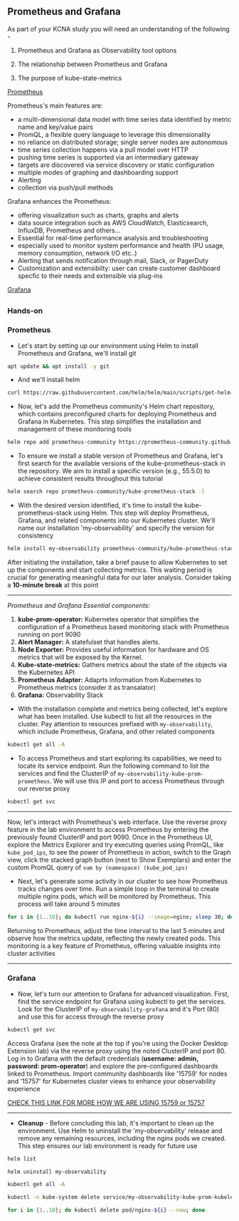## Prometheus and Grafana

As part of your KCNA study you will need an understanding of the following -

1. Prometheus and Grafana as Observability tool options

2. The relationship between Prometheus and Grafana

3. The purpose of kube-state-metrics

[Prometheus](https://prometheus.io/)

Prometheus's main features are:

- a multi-dimensional data model with time series data identified by metric name and key/value pairs
- PromQL, a flexible query language to leverage this dimensionality
- no reliance on distributed storage; single server nodes are autonomous
- time series collection happens via a pull model over HTTP
- pushing time series is supported via an intermediary gateway
- targets are discovered via service discovery or static configuration
- multiple modes of graphing and dashboarding support
- Alerting
- collection via push/pull methods

Grafana enhances the Prometheus: 
- offering visualization such as charts, graphs and alerts
- data source integration such as AWS CloudWatch, Elasticsearch, InfluxDB, Prometheus and others...
- Essential for real-time performance analysis and troubleshooting
- especially used to monitor system performance and health (PU usage, memory consumption, network I/O etc..)
- Alerting that sends notification through mail, Slack, or PagerDuty
- Customization and extensibilty: user can create customer dashboard specfic to their needs and extensible via plug-ins   

[Grafana](https://grafana.com/)

## 

### Hands-on


### Prometheus 
- Let's start by setting up our environment using Helm to install Prometheus and Grafana, we'll install git
```bash
apt update && apt install -y git
```

- And we'll install helm
```bash
curl https://raw.githubusercontent.com/helm/helm/main/scripts/get-helm-3 | bash
```

- Now, let's add the Prometheus community's Helm chart repository, which contains preconfigured charts for deploying Prometheus and Grafana in Kubernetes. This step simplifies the installation and management of these monitoring tools 
```bash
helm repo add prometheus-community https://prometheus-community.github.io/helm-charts
```

- To ensure we install a stable version of Prometheus and Grafana, let's first search for the available versions of the kube-prometheus-stack in the repository. We aim to install a specific version (e.g., 55.5.0) to achieve consistent results throughout this tutorial
```bash
helm search repo prometheus-community/kube-prometheus-stack -l
```

- With the desired version identified, it's time to install the kube-prometheus-stack using Helm. This step will deploy Prometheus, Grafana, and related components into our Kubernetes cluster. We'll name our installation 'my-observability' and specify the version for consistency
```bash
helm install my-observability prometheus-community/kube-prometheus-stack --version 55.5.0
```

After initiating the installation, take a brief pause to allow Kubernetes to set up the components and start collecting metrics. This waiting period is crucial for generating meaningful data for our later analysis. Consider taking a **10-minute break** at this point

** ** 

_Prometheus and Grafana Essential components:_
1. **kube-prom-operator:** Kubernetes operator that simplifies the configuration of a Prometheus based monitoring stack with Prometheus running on port 9090
2. **Alert Manager:** A statefulset that handles alerts.  
3. **Node Exporter:** Provides useful information for hardware and OS metrics that will be exposed by the Kernel. 
4. **Kube-state-metrics:** Gathers metrics about the state of the objects via the Kubernetes API
5. **Prometheus Adapter:** Adaprts information from Kubernetes to Prometheus metrics (consider it as transalator)
6. **Grafana:** Observability Stack

- With the installation complete and metrics being collected, let's explore what has been installed. Use kubectl to list all the resources in the cluster. Pay attention to resources prefixed with `my-observability`, which include Prometheus, Grafana, and other related components
```bash
kubectl get all -A
```

- To access Prometheus and start exploring its capabilities, we need to locate its service endpoint. Run the following command to list the services and find the ClusterIP of `my-observability-kube-prom-prometheus`. We will use this IP and port to access Prometheus through our reverse proxy 
```bash
kubectl get svc
```

** ** 

Now, let's interact with Prometheus's web interface. Use the reverse proxy feature in the lab environment to access Prometheus by entering the previously found ClusterIP and port 9090. Once in the Prometheus UI, explore the Metrics Explorer and try executing queries using PromQL, like `kube_pod_ips`, to see the power of Prometheus in action, switch to the Graph view, click the stacked graph button (next to Show Exemplars) and enter the custom PromQL query of `sum by (namespace) (kube_pod_ips)`


- Next, let's generate some activity in our cluster to see how Prometheus tracks changes over time. Run a simple loop in the terminal to create multiple nginx pods, which will be monitored by Prometheus. This process will take around 5 minutes 
```bash
for i in {1..10}; do kubectl run nginx-${i} --image=nginx; sleep 30; done
```

Returning to Prometheus, adjust the time interval to the last 5 minutes and observe how the metrics update, reflecting the newly created pods. This monitoring is a key feature of Prometheus, offering valuable insights into cluster activities

** ** 

### Grafana 

- Now, let's turn our attention to Grafana for advanced visualization. First, find the service endpoint for Grafana using kubectl to get the services. Look for the ClusterIP of `my-observability-grafana` and it's Port (80) and use this for access through the reverse proxy 
```bash
kubectl get svc
```

Access Grafana (see the note at the top if you're using the Docker Desktop Extension lab) via the reverse proxy using the noted ClusterIP and port 80. Log in to Grafana with the default credentials (**username: admin, password: prom-operator**) and explore the pre-configured dashboards linked to Prometheus. Import community dashboards like '15759' for nodes and '15757' for Kubernetes cluster views to enhance your observability experience

[CHECK THIS LINK FOR MORE HOW WE ARE USING 15759 or 15757](https://github.com/dotdc/grafana-dashboards-kubernetes?tab=readme-ov-file#install-via-grafanacom)


** ** 
- **Cleanup** - Before concluding this lab, it's important to clean up the environment. Use Helm to uninstall the 'my-observability' release and remove any remaining resources, including the nginx pods we created. This step ensures our lab environment is ready for future use
```bash
helm list

helm uninstall my-observability

kubectl get all -A

kubectl -n kube-system delete service/my-observability-kube-prom-kubelet --now

for i in {1..10}; do kubectl delete pod/nginx-${i} --now; done
```